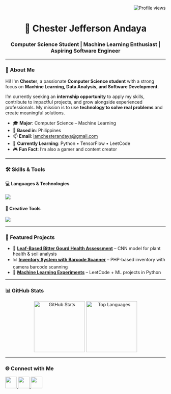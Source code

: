 <p align="right">
  <img src="https://komarev.com/ghpvc/?username=itsmeches" alt="Profile views" />
</p>

<h1 align="center">🚀 Chester Jefferson Andaya</h1>
<h3 align="center">Computer Science Student | Machine Learning Enthusiast | Aspiring Software Engineer</h3>

---

### 👋 About Me  

Hi! I'm **Chester**, a passionate **Computer Science student** with a strong focus on **Machine Learning, Data Analysis, and Software Development**.  

I’m currently seeking an **internship opportunity** to apply my skills, contribute to impactful projects, and grow alongside experienced professionals. My mission is to use **technology to solve real problems** and create meaningful solutions.  

- 🎓 **Major**: Computer Science – Machine Learning  
- 📍 **Based in**: Philippines  
- 📫 **Email**: [iamchesterandaya@gmail.com](mailto:iamchesterandaya@gmail.com)  
- 🧠 **Currently Learning**: Python • TensorFlow • LeetCode  
- 🎮 **Fun Fact**: I’m also a gamer and content creator  

---

### 🛠️ Skills & Tools  

#### 💻 Languages & Technologies  
<p>
  <img src="https://skillicons.dev/icons?i=python,java,cpp,php,mysql,git,html,bootstrap,vscode" />
</p>

#### 🎨 Creative Tools  
<p>
  <img src="https://skillicons.dev/icons?i=ps,ai,ae,pr,figma" />
</p>

---

### 🚧 Featured Projects  
<!-- Replace with your real projects -->
- 🥒 **[Leaf-Based Bitter Gourd Health Assessment](https://github.com/itsmeches/your-repo)** – CNN model for plant health & soil analysis  
- 📊 **[Inventory System with Barcode Scanner](https://github.com/itsmeches/your-repo)** – PHP-based inventory with camera barcode scanning  
- 🤖 **[Machine Learning Experiments](https://github.com/itsmeches/your-repo)** – LeetCode + ML projects in Python  

---

### 📊 GitHub Stats  
<p align="center">
  <img src="https://github-readme-stats.vercel.app/api?username=itsmeches&show_icons=true&theme=tokyonight" alt="GitHub Stats" height="160"/>
  <img src="https://github-readme-stats.vercel.app/api/top-langs/?username=itsmeches&layout=compact&theme=tokyonight" alt="Top Languages" height="160"/>
</p>

---

### 🌐 Connect with Me  
<p align="left">
  <a href="https://github.com/itsmeches" target="_blank">
    <img src="https://skillicons.dev/icons?i=github" width="36" />
  </a>
  <a href="https://linkedin.com/in/YOUR-LINK" target="_blank">
    <img src="https://skillicons.dev/icons?i=linkedin" width="36" />
  </a>
  <a href="mailto:iamchesterandaya@gmail.com" target="_blank">
    <img src="https://skillicons.dev/icons?i=gmail" width="36" />
  </a>
</p>

